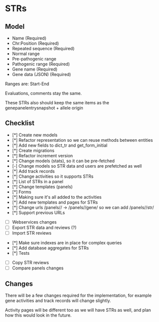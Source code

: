 # STRs

## Model

- Name (Required)
- Chr:Position (Required)
- Repeated sequence (Required)
- Normal range
- Pre-pathogenic range
- Pathogenic range (Required)
- Gene name (Required)
- Gene data (JSON) (Required)

Ranges are: Start-End

Evaluations, comments stay the same.

These STRs also should keep the same items as the genepanelentrysnapshot + allele origin

## Checklist

- [*] Create new models
- [*] Refactor representation so we can reuse methods between entities
- [*] Add new fields to dict_tr and get_form_initial
- [*] Create migrations
- [*] Refactor increment version
- [*] Change models (stats), so it can be pre-fetched
- [-] Change models so STR data and users are prefetched as well
- [*] Add track records
- [*] Change activities so it supports STRs
- [*] List of STRs in a panel
- [*] Change templates (panels)
- [*] Forms
- [*] Making sure it's all added to the activities
- [*] Add new templates and pages for STRs
- [*] Change urls /panels/<panel id>/<gene symbol> -> /panels/<panel id>/gene/<gene symbol> so we can add /panels/<panel id>/str/<name>
- [*] Support previous URLs
- [ ] Webservices changes
- [ ] Export STR data and reviews (?)
- [ ] Import STR reviews
- [*] Make sure indexes are in place for complex queries
- [*] Add database aggregates for STRs
- [*] Tests
- [ ] Copy STR reviews
- [ ] Compare panels changes

## Changes

There will be a few changes required for the implementation, for example gene activities and track records will change slightly.

Activity pages will be different too as we will have STRs as well, and plan how this would look in the future.
